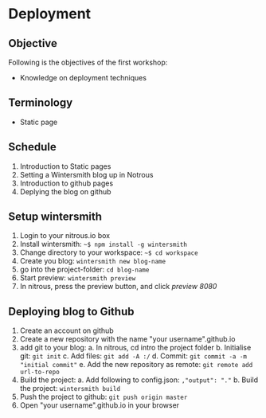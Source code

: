 Deployment
==========

Objective
---------
Following is the objectives of the first workshop:
* Knowledge on deployment techniques

Terminology
-----------
* Static page

Schedule
--------
1. Introduction to Static pages
2. Setting a Wintersmith blog up in Notrous
3. Introduction to github pages
4. Deplying the blog on github


Setup wintersmith
-----------------

1. Login to your nitrous.io box
2. Install wintersmith: `~$ npm install -g wintersmith`
3. Change directory to your workspace: `~$ cd workspace`
4. Create you blog: `wintersmith new blog-name`
5. go into the project-folder: `cd blog-name`
6. Start preview: `wintersmith preview`
7. In nitrous, press the preview button, and click _preview 8080_


Deploying blog to Github
------------------------

1. Create an account on github
2. Create a new repository with the name "your username".github.io
3. add git to your blog:
   a. In nitrous, cd intro the project folder
   b. Initialise git: `git init`
   c. Add files: `git add -A :/`
   d. Commit: `git commit -a -m "initial commit"`
   e. Add the new repository as remote: `git remote add url-to-repo`
4. Build the project:
   a. Add following to config.json: `,"output": "."`
   b. Build the project: `wintersmith build`
5. Push the project to github: `git push origin master`
6. Open "your username".github.io in your browser

